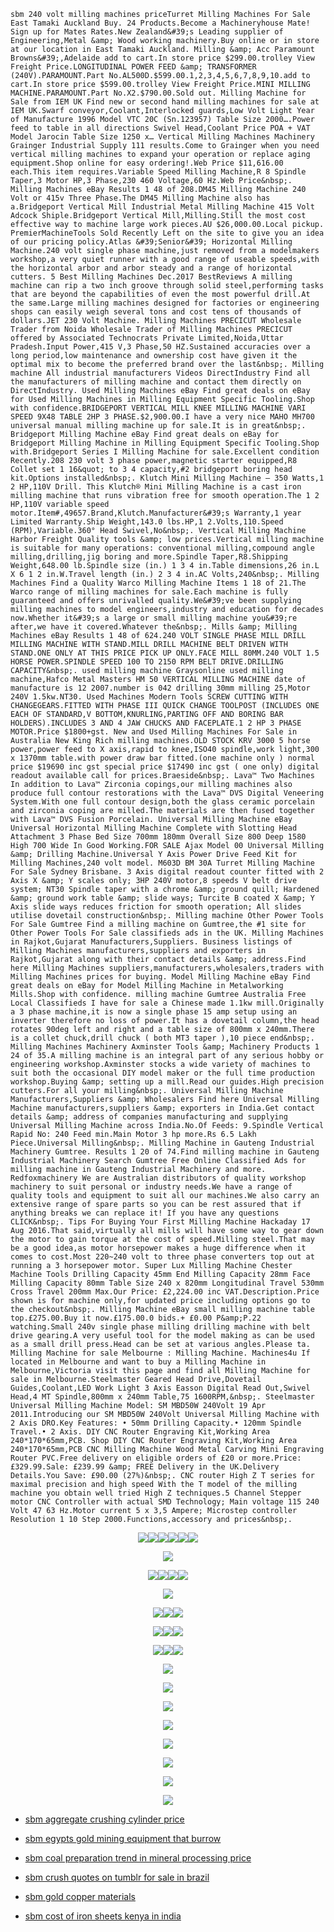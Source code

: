 
```
sbm 240 volt milling machines priceTurret Milling Machines For Sale East Tamaki Auckland Buy. 24 Products.Become a Machineryhouse Mate! Sign up for Mates Rates.New Zealand&#39;s Leading supplier of Engineering,Metal &amp; Wood working machinery.Buy online or in store at our location in East Tamaki Auckland. Milling &amp; Acc Paramount Browns&#39;,Adelaide add to cart.In store price $299.00.trolley View Freight Price.LONGITUDINAL POWER FEED &amp; TRANSFORMER (240V).PARAMOUNT.Part No.AL500D.$599.00.1,2,3,4,5,6,7,8,9,10.add to cart.In store price $599.00.trolley View Freight Price.MINI MILLING MACHINE.PARAMOUNT.Part No.X2.$790.00.Sold out. Milling Machine for Sale from IEM UK Find new or second hand milling machines for sale at IEM UK.Swarf conveyor,Coolant,Interlocked guards,Low Volt Light Year of Manufacture 1996 Model VTC 20C (Sn.123957) Table Size 2000….Power feed to table in all directions Swivel Head,Coolant Price POA + VAT Model Jarocin Table Size 1250 x… Vertical Milling Machines Machinery Grainger Industrial Supply 111 results.Come to Grainger when you need vertical milling machines to expand your operation or replace aging equipment.Shop online for easy ordering!.Web Price $11,616.00 each.This item requires.Variable Speed Milling Machine,R 8 Spindle Taper,3 Motor HP,3 Phase,230 460 Voltage,60 Hz.Web Price&nbsp;. Milling Machines eBay Results 1 48 of 208.DM45 Milling Machine 240 Volt or 415v Three Phase.The DM45 Milling Machine also has a.Bridgeport Vertical Mill Industrial Metal Milling Machine 415 Volt Adcock Shiple.Bridgeport Vertical Mill,Milling.Still the most cost effective way to machine large work pieces.AU $26,000.00.Local pickup. PremierMachineTools Sold Recently Left on the site to give you an idea of our pricing policy.Atlas &#39;Senior&#39; Horizontal Milling Machine.240 volt single phase machine,just removed from a modelmakers workshop,a very quiet runner with a good range of useable speeds,with the horizontal arbor and arbor steady and a range of horizontal cutters. 5 Best Milling Machines Dec.2017 BestReviews A milling machine can rip a two inch groove through solid steel,performing tasks that are beyond the capabilities of even the most powerful drill.At the same.Large milling machines designed for factories or engineering shops can easily weigh several tons and cost tens of thousands of dollars.JET 230 Volt Machine. Milling Machines PRECICUT Wholesale Trader from Noida Wholesale Trader of Milling Machines PRECICUT offered by Associated Technocrats Private Limited,Noida,Uttar Pradesh.Input Power,415 V,3 Phase,50 HZ.Sustained accuracies over a long period,low maintenance and ownership cost have given it the optimal mix to become the preferred brand over the last&nbsp;. Milling machine All industrial manufacturers Videos DirectIndustry Find all the manufacturers of milling machine and contact them directly on DirectIndustry. Used Milling Machines eBay Find great deals on eBay for Used Milling Machines in Milling Equipment Specific Tooling.Shop with confidence.BRIDGEPORT VERTICAL MILL KNEE MILLING MACHINE VARI SPEED 9X48 TABLE 2HP 3 PHASE.$2,900.00.I have a very nice MAHO MH700 universal manual milling machine up for sale.It is in great&nbsp;. Bridgeport Milling Machine eBay Find great deals on eBay for Bridgeport Milling Machine in Milling Equipment Specific Tooling.Shop with.Bridgeport Series I Milling Machine for sale.Excellent condition Recently.208 230 volt 3 phase power,magnetic starter equipped,R8 Collet set 1 16&quot; to 3 4 capacity,#2 bridgeport boring head kit.Options installed&nbsp;. Klutch Mini Milling Machine — 350 Watts,1 2 HP,110V Drill. This Klutch® Mini Milling Machine is a cast iron milling machine that runs vibration free for smooth operation.The 1 2 HP,110V variable speed motor.Item#,49657.Brand,Klutch.Manufacturer&#39;s Warranty,1 year Limited Warranty.Ship Weight,143.0 lbs.HP,1 2.Volts,110.Speed (RPM),Variable.360° Head Swivel,No&nbsp;. Vertical Milling Machine Harbor Freight Quality tools &amp; low prices.Vertical milling machine is suitable for many operations: conventional milling,compound angle milling,drilling,jig boring and more.Spindle Taper,R8.Shipping Weight,648.00 lb.Spindle size (in.) 1 3 4 in.Table dimensions,26 in.L X 6 1 2 in.W.Travel length (in.) 2 3 4 in.AC Volts,240&nbsp;. Milling Machines Find a Quality Warco Milling Machine Items 1 18 of 21.The Warco range of milling machines for sale.Each machine is fully guaranteed and offers unrivalled quality.We&#39;ve been supplying milling machines to model engineers,industry and education for decades now.Whether it&#39;s a large or small milling machine you&#39;re after,we have it covered.Whatever the&nbsp;. Mills &amp; Milling Machines eBay Results 1 48 of 624.240 VOLT SINGLE PHASE MILL DRILL MILLING MACHINE WITH STAND.MILL DRILL MACHINE BELT DRIVEN WITH STAND.ONE ONLY AT THIS PRICE PICK UP ONLY.FACE MILL 80MM.240 VOLT 1.5 HORSE POWER.SPINDLE SPEED 100 TO 2150 RPM BELT DRIVE.DRILLING CAPACITY&nbsp;. used milling machine Graysonline used milling machine,Hafco Metal Masters HM 50 VERTICAL MILLING MACHINE date of manufacture is 12 2007.number is 042 drilling 30mm milling 25,Motor 240V 1.5kw.NT30. Used Machines Modern Tools SCREW CUTTING WITH CHANGEGEARS.FITTED WITH PHASE III QUICK CHANGE TOOLPOST (INCLUDES ONE EACH OF STANDARD,V BOTTOM,KNURLING,PARTING OFF AND BORING BAR HOLDERS).INCLUDES 3 AND 4 JAW CHUCKS AND FACEPLATE.1 2 HP 3 PHASE MOTOR.Price $1800+gst. New and Used Milling Machines For Sale in Australia New King Rich milling machines.OLD STOCK KRV 3000 5 horse power,power feed to X axis,rapid to knee,ISO40 spindle,work light,300 x 1370mm table.with power draw bar fitted.(one machine only ) normal price $19690 inc gst special price $17490 inc gst ( one only) digital readout available call for prices.Braeside&nbsp;. Lava™ Two Machines In addition to Lava™ Zirconia copings,our milling machines also produce full contour restorations with the Lava™ DVS Digital Veneering System.With one full contour design,both the glass ceramic porcelain and zirconia coping are milled.The materials are then fused together with Lava™ DVS Fusion Porcelain. Universal Milling Machine eBay Universal Horizontal Milling Machine Complete with Slotting Head Attachment 3 Phase Bed Size 700mm 180mm Overall Size 800 Deep 1580 High 700 Wide In Good Working.FOR SALE Ajax Model 00 Universal Milling &amp; Drilling Machine.Universal Y Axis Power Drive Feed Kit for Milling Machines,240 volt model. M603D BM 30A Turret Milling Machine For Sale Sydney Brisbane. 3 Axis digital readout counter fitted with 2 Axis X &amp; Y scales only; 3HP 240V motor,8 speeds V belt drive system; NT30 Spindle taper with a chrome &amp; ground quill; Hardened &amp; ground work table &amp; slide ways; Turcite B coated X &amp; Y Axis slide ways reduces friction for smooth operation; All slides utilise dovetail construction&nbsp;. Milling machine Other Power Tools For Sale Gumtree Find a milling machine on Gumtree,the #1 site for Other Power Tools For Sale classifieds ads in the UK. Milling Machines in Rajkot,Gujarat Manufacturers,Suppliers. Business listings of Milling Machines manufacturers,suppliers and exporters in Rajkot,Gujarat along with their contact details &amp; address.Find here Milling Machines suppliers,manufacturers,wholesalers,traders with Milling Machines prices for buying. Model Milling Machine eBay Find great deals on eBay for Model Milling Machine in Metalworking Mills.Shop with confidence. milling machine Gumtree Australia Free Local Classifieds I have for sale a Chinese made 1.1kw mill.Originally a 3 phase machine,it is now a single phase 15 amp setup using an inverter therefore no loss of power.It has a dovetail column,the head rotates 90deg left and right and a table size of 800mm x 240mm.There is a collet chuck,drill chuck ( both MT3 taper ),10 piece end&nbsp;. Milling Machines Machinery Axminster Tools &amp; Machinery Products 1 24 of 35.A milling machine is an integral part of any serious hobby or engineering workshop.Axminster stocks a wide variety of machines to suit both the occasional DIY model maker or the full time production workshop.Buying &amp; setting up a mill.Read our guides.High precision cutters.For all your milling&nbsp;. Universal Milling Machine Manufacturers,Suppliers &amp; Wholesalers Find here Universal Milling Machine manufacturers,suppliers &amp; exporters in India.Get contact details &amp; address of companies manufacturing and supplying Universal Milling Machine across India.No.Of Feeds: 9.Spindle Vertical Rapid No: 240 Feed min.Main Motor 3 hp more.Rs 6.5 Lakh Piece.Universal Milling&nbsp;. Milling Machine in Gauteng Industrial Machinery Gumtree. Results 1 20 of 74.Find milling machine in Gauteng Industrial Machinery Search Gumtree Free Online Classified Ads for milling machine in Gauteng Industrial Machinery and more. Redfoxmachinery We are Australian distributors of quality workshop machinery to suit personal or industry needs.We have a range of quality tools and equipment to suit all our machines.We also carry an extensive range of spare parts so you can be rest assured that if anything breaks we can replace it! If you have any questions CLICK&nbsp;. Tips For Buying Your First Milling Machine Hackaday 17 Aug 2016.That said,virtually all mills will have some way to gear down the motor to gain torque at the cost of speed.Milling steel.That may be a good idea,as motor horsepower makes a huge difference when it comes to cost.Most 220~240 volt to three phase converters top out at running a 3 horsepower motor. Super Lux Milling Machine Chester Machine Tools Drilling Capacity 45mm End Milling Capacity 28mm Face Milling Capacity 80mm Table Size 240 x 820mm Longitudinal Travel 530mm Cross Travel 200mm Max.Our Price: £2,224.00 inc VAT.Description.Price shown is for machine only,for updated price including options go to the checkout&nbsp;. Milling Machine eBay small milling machine table top.£275.00.Buy it now.£175.00.0 bids.+ £0.00 P&amp;P.22 watching.Small 240v single phase milling drilling machine with belt drive gearing.A very useful tool for the model making as can be used as a small drill press.Head can be set at various angles.Please ta. Milling Machine for sale Melbourne : Milling Machine. Machines4u If located in Melbourne and want to buy a Milling Machine in Melbourne,Victoria visit this page and find all Milling Machine for sale in Melbourne.Steelmaster Geared Head Drive,Dovetail Guides,Coolant,LED Work Light 3 Axis Easson Digital Read Out,Swivel Head,4 MT Spindle,800mm x 240mm Table,75 1600RPM,&nbsp;. Steelmaster Universal Milling Machine Model: SM MBD50W 240Volt 19 Apr 2011.Introducing our SM MBD50W 240Volt Universal Milling Machine with 2 Axis DRO.Key Features: • 50mm Drilling Capacity.• 120mm Spindle Travel.• 2 Axis. DIY CNC Router Engraving Kit,Working Area 240*170*65mm,PCB. Shop DIY CNC Router Engraving Kit,Working Area 240*170*65mm,PCB CNC Milling Machine Wood Metal Carving Mini Engraving Router PVC.Free delivery on eligible orders of £20 or more.Price: £329.99.Sale: £239.99 &amp; FREE Delivery in the UK.Delivery Details.You Save: £90.00 (27%)&nbsp;. CNC router High Z T series for maximal precision and high speed With the T model of the milling machine you obtain well tried High Z techniques.5 Channel Stepper motor CNC Controller with actual SMD Technology; Main voltage 115 240 Volt 47 63 Hz.Motor current 5 x 3,5 Ampere; Microstep controller Resolution 1 10 Step 2000.Functions,accessory and prices&nbsp;. 
```

<div align="center">
  
<a rel="nofollow" href="https://m.shibang-china.com?f=github&k=sbm+240+volt+milling+machines+price"><img src="https://static.shibang-china.com/en/l.png"></a><img src="https://static.shibang-china.com/en/hw.png"><a rel="nofollow" href="https://m.shibang-china.com/product/?f=github&k=sbm+240+volt+milling+machines+price"><img src="https://static.shibang-china.com/en/p.png"></a><a rel="nofollow" href="https://m.shibang-china.com/cases/?f=github&k=sbm+240+volt+milling+machines+price"><img src="https://static.shibang-china.com/en/c.png"></a><a rel="nofollow" href="https://m.shibang-china.com/news/?f=github&k=sbm+240+volt+milling+machines+price"><img src="https://static.shibang-china.com/en/n.png"></a><a rel="nofollow" href="https://m.shibang-china.com?f=github&k=sbm+240+volt+milling+machines+price"><img src="https://static.shibang-china.com/en/m.png"></a>

<a rel="nofollow" href="https://m.shibang-china.com/product/?f=github&k=sbm+240+volt+milling+machines+price"><img src="https://static.shibang-china.com/en/b.jpg"></a>
  
<a rel="nofollow" href="https://m.shibang-china.com/solution-aggregate.html?f=github&k=sbm+240+volt+milling+machines+price"><img src="https://static.shibang-china.com/en/a.jpg"></a><a rel="nofollow" href="https://m.shibang-china.com/solution-mine.html?f=github&k=sbm+240+volt+milling+machines+price"><img src="https://static.shibang-china.com/en/m.jpg"></a><a rel="nofollow" href="https://m.shibang-china.com/solution-mill.html?f=github&k=sbm+240+volt+milling+machines+price"><img src="https://static.shibang-china.com/en/g.jpg"></a><a rel="nofollow" href="https://m.shibang-china.com/solution-epc.html?f=github&k=sbm+240+volt+milling+machines+price"><img src="https://static.shibang-china.com/en/e.jpg"></a>

<a rel="nofollow" href="https://m.shibang-china.com/product/?f=github&k=sbm+240+volt+milling+machines+price"><img src="https://static.shibang-china.com/en/a-p.png"></a>

<a rel="nofollow" href="https://m.shibang-china.com/product/crusher/c6x.html?f=github&k=sbm+240+volt+milling+machines+price"><img src="https://static.shibang-china.com/en/j.jpg"></a><a rel="nofollow" href="https://m.shibang-china.com/product/crusher/ci5x.html?f=github&k=sbm+240+volt+milling+machines+price"><img src="https://static.shibang-china.com/en/i.jpg"></a><a rel="nofollow" href="https://m.shibang-china.com/product/crusher/hst.html?f=github&k=sbm+240+volt+milling+machines+price"><img src="https://static.shibang-china.com/en/c.jpg"></a>

<a rel="nofollow" href="https://m.shibang-china.com/product/mill/mtw.html?f=github&k=sbm+240+volt+milling+machines+price"><img src="https://static.shibang-china.com/en/mtw.jpg"></a><a rel="nofollow" href="https://m.shibang-china.com/product/mill/scm.html?f=github&k=sbm+240+volt+milling+machines+price"><img src="https://static.shibang-china.com/en/scm.jpg"></a><a rel="nofollow" href="https://m.shibang-china.com/product/mill/lm.html?f=github&k=sbm+240+volt+milling+machines+price"><img src="https://static.shibang-china.com/en/lm.jpg"></a>

<a rel="nofollow" href="https://m.shibang-china.com/product/sand/vsi6x.html?f=github&k=sbm+240+volt+milling+machines+price"><img src="https://static.shibang-china.com/en/6x.jpg"></a><a rel="nofollow" href="https://m.shibang-china.com/product/sand/vu.html?f=github&k=sbm+240+volt+milling+machines+price"><img src="https://static.shibang-china.com/en/vu.jpg"></a><a rel="nofollow" href="https://m.shibang-china.com/product/mobile/klun.html?f=github&k=sbm+240+volt+milling+machines+price"><img src="https://static.shibang-china.com/en/k.jpg"></a>

<a rel="nofollow" href="https://m.shibang-china.com/cases/?f=github&k=sbm+240+volt+milling+machines+price"><img src="https://static.shibang-china.com/en/case.png"></a>

<a rel="nofollow" href="https://m.shibang-china.com/cases/aggregate/202.html?f=github&k=sbm+240+volt+milling+machines+price"><img src="https://static.shibang-china.com/en/c-1.jpg"></a>

<a rel="nofollow" href="https://m.shibang-china.com/cases/aggregate/203.html?f=github&k=sbm+240+volt+milling+machines+price"><img src="https://static.shibang-china.com/en/c-2.jpg"></a>

<a rel="nofollow" href="https://m.shibang-china.com/cases/mill/123.html?f=github&k=sbm+240+volt+milling+machines+price"><img src="https://static.shibang-china.com/en/c-3.jpg"></a>

<a rel="nofollow" href="https://m.shibang-china.com/contact_us.html?f=github&k=sbm+240+volt+milling+machines+price"><img src="https://static.shibang-china.com/en/contact.png"></a>

<a rel="nofollow" href="https://swt.shibang-china.com/?f=github&k=sbm+240+volt+milling+machines+price"><img src="https://static.shibang-china.com/en/chat.png"></a>

<a rel="nofollow" href="https://whatsapp.shibangsoft.com/WhatsApp.php?f=github&k=sbm+240+volt+milling+machines+price"><img src="https://static.shibang-china.com/en/whatsapp.png"></a>

<a rel="nofollow" href="https://m.shibang-china.com/?f=github&k=sbm+240+volt+milling+machines+price"><img src="https://static.shibang-china.com/en/website.png"></a>

</div>


* [sbm aggregate crushing cylinder price](sbm%20aggregate%20crushing%20cylinder%20price.md)

* [sbm egypts gold mining equipment that burrow](sbm%20egypts%20gold%20mining%20equipment%20that%20burrow.md)

* [sbm coal preparation trend in mineral processing price](sbm%20coal%20preparation%20trend%20in%20mineral%20processing%20price.md)

* [sbm crush quotes on tumblr for sale in brazil](sbm%20crush%20quotes%20on%20tumblr%20for%20sale%20in%20brazil.md)

* [sbm gold copper materials](sbm%20gold%20copper%20materials.md)

* [sbm cost of iron sheets kenya in india](sbm%20cost%20of%20iron%20sheets%20kenya%20in%20india.md)